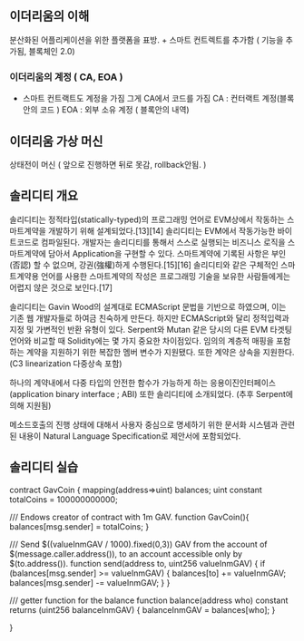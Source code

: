 ## 이더리움의 이해 
분산화된 어플리케이션을 위한 플랫폼을 표방.
+ 
스마트 컨트렉트를 추가함 ( 기능을 추가됨, 블록체인 2.0)
### 이더리움의 계정 ( CA, EOA )
- 스마트 컨트랙트도 계정을 가짐 그게 CA에서 코드를 가짐
CA : 컨터랙트 계정(블록안의 코드  )
EOA : 외부 소유 계정 ( 블록안의 내역)
## 이더리움 가상 머신
상태전이 머신 ( 앞으로 진행하면 뒤로 못감, rollback안됨. )


##  솔리디티 개요
 솔리디티는 정적타입(statically-typed)의 프로그래밍 언어로 EVM상에서 작동하는 스마트계약을 개발하기 위해 설계되었다.[13][14] 솔리디티는 EVM에서 작동가능한 바이트코드로 컴파일된다. 개발자는 솔리디티를 통해서 스스로 실행되는 비즈니스 로직을 스마트계약에 담아서 Application을 구현할 수 있다. 스마트계약에 기록된 사항은 부인(否認) 할 수 없으며, 강권(強權)하게 수행된다.[15][16] 솔리디티와 같은 구체적인 스마트계약용 언어를 사용한 스마트계약의 작성은 프로그래밍 기술을 보유한 사람들에게는 어렵지 않은 것으로 보인다.[17]

솔리디티는 Gavin Wood의 설계대로 ECMAScript 문법을 기반으로 하였으며, 이는 기존 웹 개발자들로 하여금 친숙하게 만든다. 하지만 ECMAScript와 달리 정적입력과 지정 및 가변적인 반환 유형이 있다. Serpent와 Mutan 같은 당시의 다른 EVM 타겟팅 언어와 비교할 때 Solidity에는 몇 가지 중요한 차이점있다. 임의의 계층적 매핑을 포함하는 계약을 지원하기 위한 복잡한 멤버 변수가 지원됐다. 또한 계약은 상속을 지원한다. (C3 linearization 다중상속 포함)

하나의 계약내에서 다중 타입의 안전한 함수가 가능하게 하는 응용이진인터페이스(application binary interface ; ABI) 또한 솔리디티에 소개되었다. (추후 Serpent에 의해 지원됨)

메소드호출의 진행 상태에 대해서 사용자 중심으로 명세하기 위한 문서화 시스템과 관련된 내용이 Natural Language Specification로 제안서에 포함되었다.
##  솔리디티 실습 
contract GavCoin
{
  mapping(address=>uint) balances;
  uint constant totalCoins = 100000000000;

  /// Endows creator of contract with 1m GAV.
  function GavCoin(){
      balances[msg.sender] = totalCoins;
  }

  /// Send $((valueInmGAV / 1000).fixed(0,3)) GAV from the account of $(message.caller.address()), to an account accessible only by $(to.address()).
  function send(address to, uint256 valueInmGAV) {
    if (balances[msg.sender] >= valueInmGAV) {
      balances[to] += valueInmGAV;
      balances[msg.sender] -= valueInmGAV;
    }
  }

  /// getter function for the balance
  function balance(address who) constant returns (uint256 balanceInmGAV) {
    balanceInmGAV = balances[who];
  }

}
